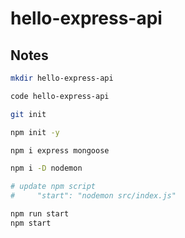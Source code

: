 # hello-express-api

## Notes

```sh
mkdir hello-express-api

code hello-express-api

git init

npm init -y

npm i express mongoose

npm i -D nodemon

# update npm script
#     "start": "nodemon src/index.js"

npm run start
npm start
```
